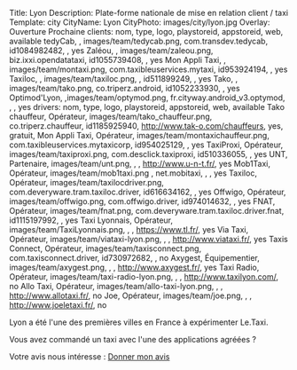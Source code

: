 Title: Lyon
Description: Plate-forme nationale de mise en relation client / taxi
Template: city
CityName: Lyon
CityPhoto: images/city/lyon.jpg
Overlay: Ouverture Prochaine
clients: nom, type, logo, playstoreid, appstoreid, web, available
    tedyCab, , images/team/tedycab.png, com.transdev.tedycab, id1084982482, , yes
    Zaléou, , images/team/zaleou.png, biz.ixxi.opendatataxi, id1055739408, , yes
    Mon Appli Taxi, , images/team/montaxi.png, com.taxibleuservices.mytaxi, id953924194, , yes
    Taxiloc, , images/team/taxiloc.png, , id511899249, , yes
    Tako, , images/team/tako.png, co.triperz.android, id1052233930, , yes
    Optimod'Lyon, ,images/team/optymod.png, fr.cityway.android_v3.optymod, , , yes
drivers: nom, type, logo, playstoreid, appstoreid, web, available
     Tako chauffeur, Opérateur, images/team/tako_chauffeur.png, co.triperz.chauffeur, id1185925940, http://www.tak-o.com/chauffeurs, yes, gratuit,
    Mon Appli Taxi, Opérateur, images/team/montaxichauffeur.png, com.taxibleuservices.mytaxicorp, id954025129, , yes
    TaxiProxi, Opérateur, images/team/taxiproxi.png, com.desclick.taxiproxi, id510336055, , yes
    UNT, Partenaire, images/team/unt.png, , , http://www.u-n-t.fr/, yes
    Mob1Taxi, Opérateur, images/team/mob1taxi.png , net.mobitaxi, , , yes
    Taxiloc, Opérateur, images/team/taxilocdriver.png, com.deveryware.tram.taxiloc.driver, id616634162, , yes
    Offwigo, Opérateur, images/team/offwigo.png, com.offwigo.driver, id974014632, , yes
    FNAT, Opérateur, images/team/fnat.png, com.deveryware.tram.taxiloc.driver.fnat, id1115197992, , yes
    Taxi Lyonnais, Opérateur, images/team/TaxiLyonnais.png, , , https://www.tl.fr/, yes
    Via Taxi, Opérateur, images/team/viataxi-lyon.png, , , http://www.viataxi.fr/, yes
    Taxis Connect, Opérateur, images/team/taxisconnect.png, com.taxisconnect.driver, id730972682, , no
    Axygest, Équipementier, images/team/axygest.png, , , http://www.axygest.fr/, yes
    Taxi Radio, Opérateur, images/team/taxi-radio-lyon.png, , , http://www.taxilyon.com/, no
    Allo Taxi, Opérateur, images/team/allo-taxi-lyon.png, , , http://www.allotaxi.fr/, no
    Joe, Opérateur, images/team/joe.png, , , http://www.joeletaxi.fr/, no


Lyon a été l'une des premières villes en France à expérimenter Le.Taxi.

Vous avez commandé un taxi avec l'une des applications agréées ?

Votre avis nous intéresse : <a href="https://docs.google.com/forms/d/19ZuQSpQ5vcIq4DQdo-Fohlg25N_7io-9cpoXGFPAmzM/viewform" class="button">
<span><i class="fa fa-thumbs-up"></i></span>Donner mon avis</a>

